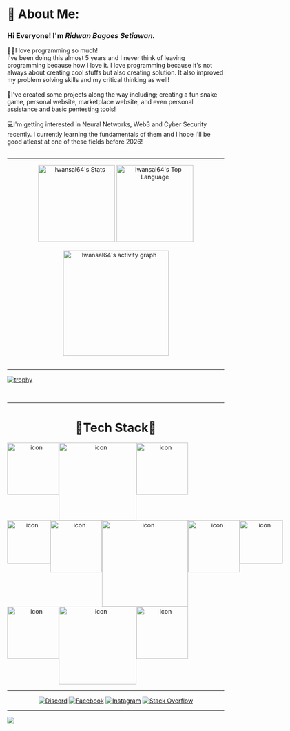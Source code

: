 # 💫 About Me:
### Hi Everyone! I'm <i>Ridwan Bagoes Setiawan.</i><br>
👨‍💻I love programming so much!<br>I've been doing this almost 5 years and I never think of leaving programming because how I love it. I love programming because it's not always about creating cool stuffs but also creating solution. It also improved my problem solving skills and my critical thinking as well!
<br><br>🧪I've created some projects along the way including; creating a fun snake game, personal website, marketplace website, and even personal assistance and basic pentesting tools!
<br><br>💻I'm getting interested in Neural Networks, Web3 and Cyber Security recently. I currently learning the fundamentals of them and I hope I'll be good atleast at one of these fields before 2026!
<br><br>

<hr />
<div align="center">
  <img src="https://github-readme-stats.vercel.app/api?username=iwansal64&theme=ayu-mirage&show_icons=true&hide_border=false&count_private=false" alt="Iwansal64's Stats" height="178" />
  <img src="https://github-readme-stats.vercel.app/api/top-langs/?username=Iwansal64&langs_count=8&layout=compact&theme=ayu-mirage&show_icons=true&hide_border=false" alt="Iwansal64's Top Language" height="178" />
</div>
<br />
<div align="center">
  <img src="https://github-readme-activity-graph.vercel.app/graph?username=iwansal64&theme=xcode&hide_border=true" alt="Iwansal64's activity graph" height="245" />
</div>

<br />
<hr />

[![trophy](https://github-profile-trophy.vercel.app/?username=iwansal64&theme=tokyonight)](https://github.com/ryo-ma/github-profile-trophy)

<br />

<hr />
<div align="center">
  <h1>🧪Tech Stack🔬</h1>
</div>
<div align="center">
  <div style="display: flex; align-items: flex-start;">
    <img src="https://techstack-generator.vercel.app/mysql-icon.svg" alt="icon" width="120" height="120" />
    <img src="https://techstack-generator.vercel.app/python-icon.svg" alt="icon" width="180" height="180" />
    <img src="https://techstack-generator.vercel.app/restapi-icon.svg" alt="icon" width="120" height="120" />
  </div>
  <div style="display: flex; align-items: flex-start;">
    <img src="https://techstack-generator.vercel.app/js-icon.svg" alt="icon" width="100" height="100" />
    <img src="https://techstack-generator.vercel.app/github-icon.svg" alt="icon" width="120" height="120" />
    <img src="https://techstack-generator.vercel.app/react-icon.svg" alt="icon" width="200" height="200" />
    <img src="https://techstack-generator.vercel.app/cpp-icon.svg" alt="icon" width="120" height="120" />
    <img src="https://techstack-generator.vercel.app/ts-icon.svg" alt="icon" width="100" height="100" />
  </div>
  <div style="display: flex; align-items: flex-start;">
    <img src="https://techstack-generator.vercel.app/csharp-icon.svg" alt="icon" width="120" height="120" />
    <img src="https://techstack-generator.vercel.app/nginx-icon.svg" alt="icon" width="180" height="180" />
    <img src="https://techstack-generator.vercel.app/java-icon.svg" alt="icon" width="120" height="120" />
  </div>
</div>



<hr />

<div align="center">
  
  [![Discord](https://img.shields.io/badge/Discord-%237289DA.svg?logo=discord&logoColor=white)](https://discord.gg/iwann5087) [![Facebook](https://img.shields.io/badge/Facebook-%231877F2.svg?logo=Facebook&logoColor=white)](https://facebook.com/Ridwan) [![Instagram](https://img.shields.io/badge/Instagram-%23E4405F.svg?logo=Instagram&logoColor=white)](https://instagram.com/iwan_wkwkw) [![Stack Overflow](https://img.shields.io/badge/-Stackoverflow-FE7A16?logo=stack-overflow&logoColor=white)](https://stackoverflow.com/users/17246477) 

</div>

---
[![](https://visitcount.itsvg.in/api?id=Iwansal64&icon=0&color=6)](https://visitcount.itsvg.in)

<!-- Proudly created with GPRM ( https://gprm.itsvg.in ) -->
